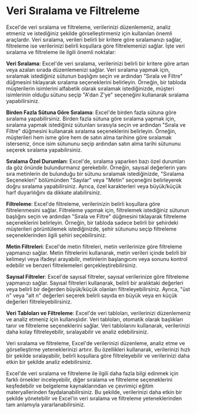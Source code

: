 # Veri Sıralama ve Filtreleme

Excel'de veri sıralama ve filtreleme, verilerinizi düzenlemeniz, analiz etmeniz ve istediğiniz şekilde görselleştirmeniz için kullanılan önemli araçlardır. Veri sıralama, verileri belirli bir kritere göre sıralamanızı sağlar, filtreleme ise verilerinizi belirli koşullara göre filtrelemenizi sağlar. İşte veri sıralama ve filtreleme ile ilgili önemli noktalar:

**Veri Sıralama**: Excel'de veri sıralama, verilerinizi belirli bir kritere göre artan veya azalan sırada düzenlemenizi sağlar. Veri sıralama yapmak için, sıralamak istediğiniz sütunun başlığını seçin ve ardından "Sırala ve Filtre" düğmesini tıklayarak sıralama seçeneklerini belirleyin. Örneğin, bir tabloda müşterilerin isimlerini alfabetik olarak sıralamak istediğinizde, müşteri isimlerinin olduğu sütunu seçip "A'dan Z'ye" seçeneğini kullanarak sıralama yapabilirsiniz.

**Birden Fazla Sütuna Göre Sıralama**: Excel'de birden fazla sütuna göre sıralama yapabilirsiniz. Birden fazla sütuna göre sıralama yapmak için, sıralama yapmak istediğiniz sütunları sırasıyla seçin ve ardından "Sırala ve Filtre" düğmesini kullanarak sıralama seçeneklerini belirleyin. Örneğin, müşterileri hem isme göre hem de satın alma tarihine göre sıralamak isterseniz, önce isim sütununu seçip ardından satın alma tarihi sütununu seçerek sıralama yapabilirsiniz.

**Sıralama Özel Durumları**: Excel'de, sıralama yaparken bazı özel durumları da göz önünde bulundurmanız gerekebilir. Örneğin, sayısal değerlerin yanı sıra metinlerin de bulunduğu bir sütunu sıralamak istediğinizde, "Sıralama Seçenekleri" bölümünden "Sayılar" veya "Metin" seçeneğini belirleyerek doğru sıralama yapabilirsiniz. Ayrıca, özel karakterleri veya büyük/küçük harf duyarlılığını da dikkate alabilirsiniz.

**Filtreleme**: Excel'de filtreleme, verilerinizin belirli koşullara göre filtrelenmesini sağlar. Filtreleme yapmak için, filtrelemek istediğiniz sütunun başlığını seçin ve ardından "Sırala ve Filtre" düğmesini tıklayarak filtreleme seçeneklerini belirleyin. Örneğin, bir tabloda sadece belirli bir şehirdeki müşterileri görüntülemek istediğinizde, şehir sütununu seçip filtreleme seçeneklerinden ilgili şehiri seçebilirsiniz.

**Metin Filtreleri**: Excel'de metin filtreleri, metin verilerinize göre filtreleme yapmanızı sağlar. Metin filtrelerini kullanarak, metin verileri içinde belirli bir kelimeyi veya ifadeyi arayabilir, metinlerin başlangıcını veya sonunu kontrol edebilir ve benzeri filtrelemeleri gerçekleştirebilirsiniz.

**Sayısal Filtreler**: Excel'de sayısal filtreler, sayısal verilerinize göre filtreleme yapmanızı sağlar. Sayısal filtreleri kullanarak, belirli bir aralıktaki değerleri veya belirli bir değerden büyük/küçük olanları filtreleyebilirsiniz. Ayrıca, "üst n" veya "alt n" değerleri seçerek belirli sayıda en büyük veya en küçük değerleri filtreleyebilirsiniz.

**Veri Tabloları ve Filtreleme**: Excel'de veri tabloları, verilerinizi düzenlemeniz ve analiz etmeniz için kullanışlıdır. Veri tabloları, otomatik olarak başlıkları tanır ve filtreleme seçeneklerini sağlar. Veri tablolarını kullanarak, verilerinizi daha kolay filtreleyebilir, sıralayabilir ve analiz edebilirsiniz.

Veri sıralama ve filtreleme, Excel'de verilerinizi düzenleme, analiz etme ve görselleştirme yeteneklerinizi artırır. Bu özellikleri kullanarak, verilerinizi hızlı bir şekilde sıralayabilir, belirli koşullara göre filtreleyebilir ve verilerinizi daha etkin bir şekilde analiz edebilirsiniz.

Excel'de veri sıralama ve filtreleme ile ilgili daha fazla bilgi edinmek için farklı örnekler inceleyebilir, diğer sıralama ve filtreleme seçeneklerini keşfedebilir ve belgeleme kaynaklarından ve çevrimiçi eğitim materyallerinden faydalanabilirsiniz. Bu şekilde, verilerinizi daha etkin bir şekilde yönetebilir ve Excel'in veri sıralama ve filtreleme yeteneklerinden tam anlamıyla yararlanabilirsiniz.